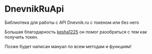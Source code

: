 # DnevnikRuApi
Библиотека для работы с API Dnevnik.ru с токеном или без него

Большая благодарность [kesha1225](https://github.com/kesha1225) он помог разобраться с тем как получить токен.

Позже будет написан мануал по всем методам и функциям!
